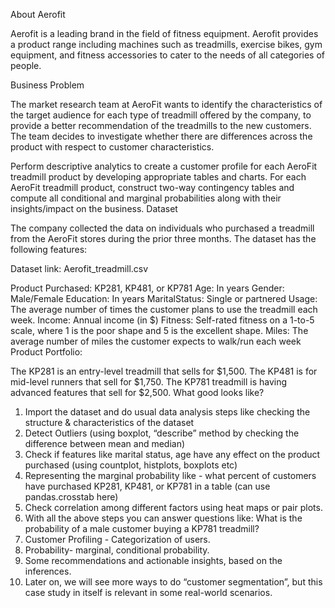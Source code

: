 About Aerofit

Aerofit is a leading brand in the field of fitness equipment. Aerofit provides a product range including machines such as treadmills, exercise bikes, gym equipment, and fitness accessories to cater to the needs of all categories of people.


Business Problem

The market research team at AeroFit wants to identify the characteristics of the target audience for each type of treadmill offered by the company, to provide a better recommendation of the treadmills to the new customers. The team decides to investigate whether there are differences across the product with respect to customer characteristics.

Perform descriptive analytics to create a customer profile for each AeroFit treadmill product by developing appropriate tables and charts.
For each AeroFit treadmill product, construct two-way contingency tables and compute all conditional and marginal probabilities along with their insights/impact on the business.
Dataset

The company collected the data on individuals who purchased a treadmill from the AeroFit stores during the prior three months. The dataset has the following features:

Dataset link: Aerofit_treadmill.csv

Product Purchased:	KP281, KP481, or KP781
Age:	In years
Gender:	Male/Female
Education:	In years
MaritalStatus:	Single or partnered
Usage:	The average number of times the customer plans to use the treadmill each week.
Income:	Annual income (in $)
Fitness:	Self-rated fitness on a 1-to-5 scale, where 1 is the poor shape and 5 is the excellent shape.
Miles:	The average number of miles the customer expects to walk/run each week
Product Portfolio:

The KP281 is an entry-level treadmill that sells for $1,500.
The KP481 is for mid-level runners that sell for $1,750.
The KP781 treadmill is having advanced features that sell for $2,500.
What good looks like?

1. Import the dataset and do usual data analysis steps like checking the structure & characteristics of the dataset
2. Detect Outliers (using boxplot, “describe” method by checking the difference between mean and median)
3. Check if features like marital status, age have any effect on the product purchased (using countplot, histplots, boxplots etc)
4. Representing the marginal probability like - what percent of customers have purchased KP281, KP481, or KP781 in a table (can use pandas.crosstab here)
5. Check correlation among different factors using heat maps or pair plots.
6. With all the above steps you can answer questions like: What is the probability of a male customer buying a KP781 treadmill?
7. Customer Profiling - Categorization of users.
8. Probability- marginal, conditional probability.
9. Some recommendations and actionable insights, based on the inferences.
10. Later on, we will see more ways to do “customer segmentation”, but this case study in itself is relevant in some real-world scenarios.
